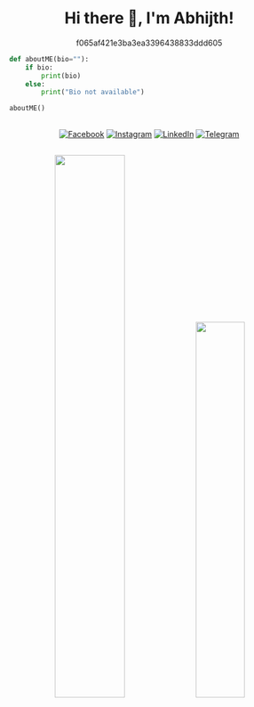 <div align="center">

# Hi there :wave:, I'm Abhijth!

<p>
f065af421e3ba3ea3396438833ddd605
</p>
</div>

```py
def aboutME(bio=""):
    if bio:
        print(bio)
    else:
        print("Bio not available")

aboutME()
 ```
 ## 
 
 <div align="center">

 
 
<p>
<a href="https://www.facebook.com/iamabhijithnt/" target="_blank"><img src="https://img.shields.io/badge/Facebook-%231877F2.svg?&style=flat-square&logo=facebook&logoColor=white" alt="Facebook"></a>
<a href="https://www.instagram.com/abhijith_n_t/" target="_blank"><img src="https://img.shields.io/badge/Instagram-%23E4405F.svg?&style=flat-square&logo=instagram&logoColor=white" alt="Instagram"></a>
 <a href="https://www.linkedin.com/in/abhijithnt/" target="_blank"><img src="https://img.shields.io/badge/LinkedIn-%230077B5.svg?&style=flat-square&logo=linkedin&logoColor=white" alt="LinkedIn"></a>
  <a href="https://telegram.dog/thankappan369" target="_blank"><img src="https://img.shields.io/badge/Telegram-%231877F2.svg?&style=flat-square&logo=telegram&logoColor=white" alt="Telegram"></a>
 </p>
 
 ## 

<p>
 <img width="50%" src="https://github-readme-stats.vercel.app/api?username=abhint&show_icons=true&theme=tokyonight&include_all_commits=true" />
 <img width=41.6%"  src="https://github-readme-stats.vercel.app/api/top-langs/?username=abhint&layout=compact&theme=tokyonight" />
</p>

</div>
